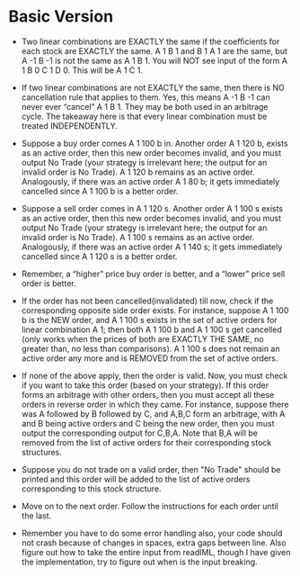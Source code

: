 # Basic Version

* Two linear combinations are EXACTLY the same if the coefficients for each stock are EXACTLY the same. A 1 B 1 and B 1 A 1 are the same, but A -1 B -1 is not the same as A 1 B 1. You will NOT see input of the form A 1 B 0 C 1 D 0. This will be A 1 C 1.
* If two linear combinations are not EXACTLY the same, then there is NO cancellation rule that applies to them. Yes, this means A -1 B -1 can never ever “cancel” A 1 B 1. They may be both used in an arbitrage cycle. The takeaway here is that every linear combination must be treated INDEPENDENTLY.

* Suppose a buy order comes A 1 100 b in. Another order A 1 120 b, exists as an active order, then this new order becomes invalid, and you must output No Trade (your strategy is irrelevant here; the output for an invalid order is No Trade). A 1 120 b remains as an active order.  Analogously, if there was an active order A 1 80 b; it gets immediately cancelled since A 1 100 b is a better order.
* Suppose a sell order comes in A 1 120 s. Another order A 1 100 s exists as an active order, then this new order becomes invalid, and you must output No Trade (your strategy is irrelevant here; the output for an invalid order is No Trade). A 1 100 s remains as an active order. Analogously, if there was an active order A 1 140 s; it gets immediately cancelled since A 1 120 s is a better order.
* Remember, a “higher” price buy order is better, and a “lower” price sell order is better.
* If the order has not been cancelled(invalidated) till now, check if the corresponding opposite side order exists. For instance, suppose A 1 100 b is the NEW order, and A 1 100 s exists in the set of active orders for linear combination A 1; then both A 1 100 b and A 1 100 s get cancelled (only works when the prices of both are EXACTLY THE SAME, no greater than, no less than comparisons). A 1 100 s does not remain an active order any more and is REMOVED from the set of active orders.
* If none of the above apply, then the order is valid. Now, you must check if you want to take this order (based on your strategy). If this order forms an arbitrage with other orders, then you must accept all these orders in reverse order in which they came. For instance, suppose there was A followed by B followed by C, and A,B,C form an arbitrage, with A and B being active orders and C being the new order, then you must output the corresponding output for C,B,A. Note that B,A will be removed from the list of active orders for their corresponding stock structures.
* Suppose you do not trade on a valid order, then "No Trade" should be printed and this order will be added to the list of active orders corresponding to this stock structure.
* Move on to the next order. Follow the instructions for each order until the last.
* Remember you have to do some error handling also, your code should not crash because of changes in spaces, extra gaps between line. Also figure out how to take the entire input from readIML, though I have given the implementation, try to figure out when is the input breaking.

